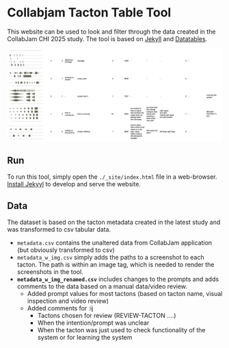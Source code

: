 # Collabjam Tacton Table Tool

This website can be used to look and filter through the data created in the CollabJam CHI 2025 study. The tool is based on [Jekyll](https://jekyllrb.com/) and [Datatables](https://datatables.net/).

![Screenhot of the table](./doc/scrot.png)


## Run

To run this tool, simply open the `./_site/index.html` file in a web-browser.
[Install Jekyyl](https://jekyllrb.com/docs/) to develop and serve the website.

## Data

The dataset is based on the tacton metadata created in the latest study and was transformed to csv tabular data.

- `metadata.csv` contains the unaltered data from CollabJam application (but obviously transformed to csv)
- `metadata_w_img.csv` simply adds the paths to a screenshot to each tacton. The path is within an image tag, which is needed to render the screenshots in the tool.
- **`metadata_w_img_renamed.csv`** includes changes to the prompts and adds comments to the data based on a manual data/video review.
  - Added prompt values for most tactons (based on tacton name, visual inspection and video review)
  - Added comments for :ĳ
    - Tactons chosen for review (REVIEW-TACTON ....)
    - When the intention/prompt was unclear
    - When the tacton was just used to check functionality of the system or for learning the system 
